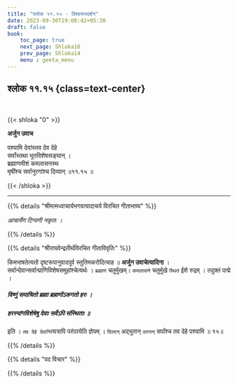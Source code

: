 ```yaml
---
title: "श्लोक ११.१५ - विश्वरूपदर्शन"
date: 2023-09-30T19:08:42+05:30
draft: false
book:
    toc_page: true
    next_page: Shloka16
    prev_page: Shloka14
    menu : geeta_menu
---
```




## श्लोक ११.१५ {class=text-center}

<br/>

{{< shloka  "0"  >}}

**अर्जुन उवाच**

पश्यामि देवांस्तव देव देहे   
सर्वांस्तथा भूतविशेषसङ्घान् ।    
ब्रह्माणमीशं कमलासनस्थ   
मृषींश्च सर्वानुरगांश्च दिव्यान् ॥११.१५ ॥

{{< /shloka >}}

---


{{% details "श्रीमत्मध्वाचार्यभगवत्पादाचर्य विरचित  गीताभाष्य" %}}

*आचार्येण टिप्पणी नकृतः ।*

{{% /details %}}



{{% details "श्रीराघवेन्द्रतीर्थविरचित गीताविवृतिः" %}}

किमभाषतेत्यतो दृष्टरूपानुवादपूर्व स्तुतिमकरोदित्याह ॥ 
**अर्जुन उवाचेत्यादिना** । 
सर्वान्देवान्सर्वान्प्राणिविशेषसमूहांश्चेत्यर्थः । 
`ब्रह्माणं` चतुर्मुखम्‌। `कमलासने` चतुर्मुखे `स्थितं`
ईशे रुद्रम्‌ । तदुक्तं पाद्मे ।  
##### विष्णुं समाश्रितो ब्रह्मा ब्रह्मणोंऽकगतो हरः । 
##### हरस्यांगविशेषेषु देवाः सर्वेऽपि संस्थिताः  ॥ 
इति । `तव देहे देवानि`त्यत्रापि परंपरयेति ज्ञेयम्‌ । 
`दिव्यान्` अद्भुतान् `उरगान्` सर्पांश्च तव देहे 
पश्यामि ॥ १५॥

{{% /details %}}



{{% details "पद विचार" %}}


{{% /details %}}
